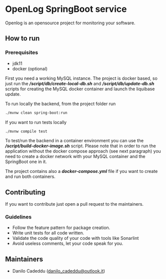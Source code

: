 # OpenLog SpringBoot service

Openlog is an opensource project for monitoring your software.

## How to run

### Prerequisites
- jdk11
- docker (optional)

First you need a working MySQL instance. 
The project is docker based, so just run the ***/script/db/create-local-db.sh*** and ***/script/db/update-db.sh***
scripts for creating the MySQL docker container and launch the liquibase update.

To run locally the backend, from the project folder run 
```bash 
./mvnw clean spring-boot:run
```

If you want to run tests locally
```bash 
./mvnw compile test
```

To test/run the backend in a container environment you can use the ***/script/build-docker-image.sh*** script.
Please note that in order to run the application without the docker compose approach (see next paragraph) you
need to create a docker network with your MySQL container and the SpringBoot one in it.

The project contains also a ***docker-compose.yml*** file if you want to create and run both containers.

## Contributing

If you want to contribute just open a pull request to the maintainers.

### Guidelines
- Follow the feature pattern for package creation.
- Write unit tests for all code written.
- Validate the code quality of your code with tools like Sonarlint
- Avoid useless comments, let your code speak for you.

## Maintainers
- Danilo Cadeddu (danilo_cadeddu@outlook.it)